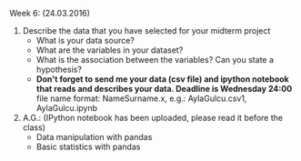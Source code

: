 Week 6: (24.03.2016)

1. Describe the data that you have selected for your midterm project
    * What is your data source?
    * What are the variables in your dataset?
    * What is the association between the variables? Can you state a hypothesis? 
    * __Don't forget to send me your data (csv file) and ipython notebook that reads and describes your data. Deadline is Wednesday 24:00__ file name format: NameSurname.x, e.g.: AylaGulcu.csv1, AylaGulcu.ipynb
2. A.G.: (IPython notebook has been uploaded, please read it before the class)
    * Data manipulation with pandas
    * Basic statistics with pandas
